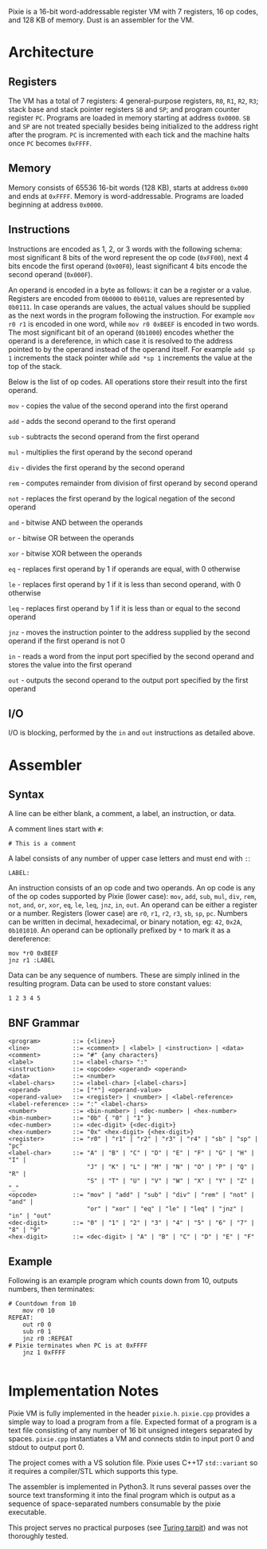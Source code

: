 Pixie is a 16-bit word-addressable register VM with 7 registers, 16 op codes, and 128 KB of memory. Dust is an assembler for the VM.

# Architecture

## Registers

The VM has a total of 7 registers: 4 general-purpose registers, `R0`, `R1`, `R2`, `R3`; stack base and stack pointer registers `SB` and `SP`; and program counter register `PC`. Programs are loaded in memory starting at address `0x0000`. `SB` and `SP` are not treated specially besides being initialized to the address right after the program. `PC` is incremented with each tick and the machine halts once `PC` becomes `0xFFFF`.

## Memory

Memory consists of 65536 16-bit words (128 KB), starts at address `0x000` and ends at `0xFFFF`. Memory is word-addressable. Programs are loaded beginning at address `0x0000`.

## Instructions

Instructions are encoded as 1, 2, or 3 words with the following schema: most significant 8 bits of the word represent the op code (`0xFF00`), next 4 bits encode the first operand (`0x00F0`), least significant 4 bits encode the second operand (`0x000F`).

An operand is encoded in a byte as follows: it can be a register or a value. Registers are encoded from `0b0000` to `0b0110`, values are represented by `0b0111`. In case operands are values, the actual values should be supplied as the next words in the program following the instruction. For example `mov r0 r1` is encoded in one word, while `mov r0 0xBEEF` is encoded in two words. The most significant bit of an operand (`0b1000`) encodes whether the operand is a dereference, in which case it is resolved to the address pointed to by the operand instead of the operand itself. For example `add sp 1` increments the stack pointer while `add *sp 1` increments the value at the top of the stack.

Below is the list of op codes. All operations store their result into the first operand.

`mov` - copies the value of the second operand into the first operand

`add` - adds the second operand to the first operand

`sub` - subtracts the second operand from the first operand

`mul` - multiplies the first operand by the second operand

`div` - divides the first operand by the second operand

`rem` - computes remainder from division of first operand by second operand

`not` - replaces the first operand by the logical negation of the second operand

`and` - bitwise AND between the operands

`or` - bitwise OR between the operands

`xor` - bitwise XOR between the operands

`eq` - replaces first operand by 1 if operands are equal, with 0 otherwise

`le` - replaces first operand by 1 if it is less than second operand, with 0 otherwise

`leq` - replaces first operand by 1 if it is less than or equal to the second operand

`jnz` - moves the instruction pointer to the address supplied by the second operand if the first operand is not 0

`in` - reads a word from the input port specified by the second operand and stores the value into the first operand

`out` - outputs the second operand to the output port specified by the first operand

## I/O

I/O is blocking, performed by the `in` and `out` instructions as detailed above.

# Assembler

## Syntax

A line can be either blank, a comment, a label, an instruction, or data. 

A comment lines start with `#`:

```
# This is a comment
```

A label consists of any number of upper case letters and must end with `:`:

```
LABEL:
```

An instruction consists of an op code and two operands. An op code is any of the op codes supported by Pixie (lower case): `mov`, `add`, `sub`, `mul`, `div`, `rem`, `not`, `and`, `or`, `xor`, `eq`, `le`, `leq`, `jnz`, `in`, `out`. 
An operand can be either a register or a number. Registers (lower case) are `r0`, `r1`, `r2`, `r3`, `sb`, `sp`, `pc`. Numbers can be written in decimal, hexadecimal, or binary notation, eg: `42`, `0x2A`, `0b101010`. An operand can be optionally prefixed by `*` to mark it as a dereference:

```
mov *r0 0xBEEF
jnz r1 :LABEL
```

Data can be any sequence of numbers. These are simply inlined in the resulting program. Data can be used to store constant values:

```
1 2 3 4 5
```

## BNF Grammar
```
<program>         ::= {<line>}
<line>            ::= <comment> | <label> | <instruction> | <data>
<comment>         ::= "#" {any characters}
<label>           ::= <label-chars> ":"
<instruction>     ::= <opcode> <operand> <operand>
<data>            ::= <number>
<label-chars>     ::= <label-char> [<label-chars>]
<operand>         ::= ["*"] <operand-value>
<operand-value>   ::= <register> | <number> | <label-reference>
<label-reference> ::= ":" <label-chars>
<number>          ::= <bin-number> | <dec-number> | <hex-number>
<bin-number>      ::= "0b" { "0" | "1" }
<dec-number>      ::= <dec-digit> {<dec-digit>}
<hex-number>      ::= "0x" <hex-digit> {<hex-digit>}
<register>        ::= "r0" | "r1" | "r2" | "r3" | "r4" | "sb" | "sp" | "pc"
<label-char>      ::= "A" | "B" | "C" | "D" | "E" | "F" | "G" | "H" | "I" | 
                      "J" | "K" | "L" | "M" | "N" | "O" | "P" | "Q" | "R" | 
                      "S" | "T" | "U" | "V" | "W" | "X" | "Y" | "Z" | "_"
<opcode>          ::= "mov" | "add" | "sub" | "div" | "rem" | "not" | "and" |
                      "or" | "xor" | "eq" | "le" | "leq" | "jnz" | "in" | "out"
<dec-digit>       ::= "0" | "1" | "2" | "3" | "4" | "5" | "6" | "7" | "8" | "9"   
<hex-digit>       ::= <dec-digit> | "A" | "B" | "C" | "D" | "E" | "F"
```

## Example

Following is an example program which counts down from 10, outputs numbers, then terminates:

```
# Countdown from 10
    mov r0 10
REPEAT:
    out r0 0
    sub r0 1
    jnz r0 :REPEAT
# Pixie terminates when PC is at 0xFFFF
    jnz 1 0xFFFF
    
```

# Implementation Notes

Pixie VM is fully implemented in the header `pixie.h`. `pixie.cpp` provides a simple way to load a program from a file. Expected format of a program is a text file consisting of any number of 16 bit unsigned integers separated by spaces. `pixie.cpp` instantiates a VM and connects stdin to input port 0 and stdout to output port 0.

The project comes with a VS solution file. Pixie uses C++17 `std::variant` so it requires a compiler/STL which supports this type.

The assembler is implemented in Python3. It runs several passes over the source text transforming it into the final program which is output as a sequence of space-separated numbers consumable by the pixie executable.

This project serves no practical purposes (see [Turing tarpit](https://en.wikipedia.org/wiki/Turing_tarpit)) and was not thoroughly tested.
